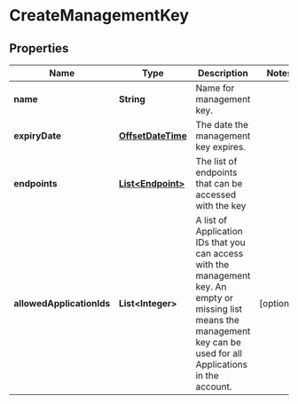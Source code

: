 

# CreateManagementKey

## Properties

Name | Type | Description | Notes
------------ | ------------- | ------------- | -------------
**name** | **String** | Name for management key. | 
**expiryDate** | [**OffsetDateTime**](OffsetDateTime.md) | The date the management key expires. | 
**endpoints** | [**List&lt;Endpoint&gt;**](Endpoint.md) | The list of endpoints that can be accessed with the key | 
**allowedApplicationIds** | **List&lt;Integer&gt;** | A list of Application IDs that you can access with the management key. An empty or missing list means the management key can be used for all Applications in the account.  |  [optional]



